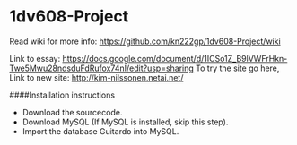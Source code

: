 # 1dv608-Project

Read wiki for more info: https://github.com/kn222gp/1dv608-Project/wiki

Link to essay: https://docs.google.com/document/d/1ICSo1Z_B9lVWFrHkn-Twe5Mwu28ndsduFdRufox74nI/edit?usp=sharing
To try the site go here, Link to new site: http://kim-nilssonen.netai.net/


####Installation instructions
* Download the sourcecode.
* Download MySQL (If MySQL is installed, skip this step).
* Import the database Guitardo into MySQL.
